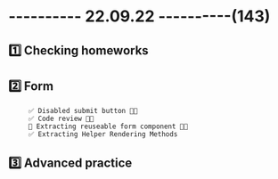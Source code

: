 # ---------- 22.09.22 ----------(143)

## 1️⃣ Checking homeworks

## 2️⃣ Form

         ✅ Disabled submit button 👍🏻
         ✅ Code review 👍🏻
         🍫 Extracting reuseable form component 👍🏻
         ✅ Extracting Helper Rendering Methods

## 3️⃣ Advanced practice
